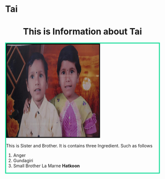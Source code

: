 # Tai
<!DOCTYPE html>
<html lang="en">
<head>
    <meta charset="UTF-8">
    <meta name="viewport" content="width=<dsi>, initial-scale=1.0">
    <title>The Tai</title>
</head>
<body>
    <h1 style="text-align: center;"> This is Information about Tai</h2>
    <div  style="border:solid 3px rgb(24, 221, 155);">
    <a href="India.html">
    <img src="img1.jpeg" height="300" width="300" alt="Red Roses" Style="border: solid 3px black "> </a>
    <p> This is Sister and Brother. It is contains three Ingredient. Such as follows
        <ol>
            <li>Anger</li>
            <li>Gundagiri</li>
            <li>Small Brother La Marne <b>Hatkoon</b></li>
        </ol>
        </p>
    </div>
</body>
</html>
